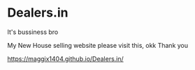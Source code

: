 # Dealers.in
It's bussiness bro

My New House selling website
please visit this,
okk Thank you

https://maggix1404.github.io/Dealers.in/
